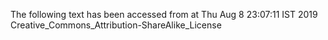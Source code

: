 The following text has been accessed from at Thu Aug 8 23:07:11 IST 2019
Creative_Commons_Attribution-ShareAlike_License
